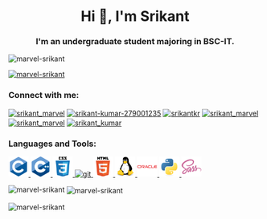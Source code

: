 <h1 align="center">Hi 👋, I'm Srikant</h1>
<h3 align="center">I'm an undergraduate student majoring in BSC-IT.</h3>

<p align="left"> <img src="https://komarev.com/ghpvc/?username=marvel-srikant&label=Profile%20views&color=0e75b6&style=flat" alt="marvel-srikant" /> </p>

<p align="left"> <a href="https://github.com/ryo-ma/github-profile-trophy"><img src="https://github-profile-trophy.vercel.app/?username=marvel-srikant" alt="marvel-srikant" /></a> </p>

<h3 align="left">Connect with me:</h3>
<p align="left">
<a href="https://twitter.com/srikant_marvel" target="blank"><img align="center" src="https://raw.githubusercontent.com/rahuldkjain/github-profile-readme-generator/master/src/images/icons/Social/twitter.svg" alt="srikant_marvel" height="30" width="40" /></a>
<a href="https://linkedin.com/in/srikant-kumar-279001235" target="blank"><img align="center" src="https://raw.githubusercontent.com/rahuldkjain/github-profile-readme-generator/master/src/images/icons/Social/linked-in-alt.svg" alt="srikant-kumar-279001235" height="30" width="40" /></a>
<a href="https://kaggle.com/srikantkr" target="blank"><img align="center" src="https://raw.githubusercontent.com/rahuldkjain/github-profile-readme-generator/master/src/images/icons/Social/kaggle.svg" alt="srikantkr" height="30" width="40" /></a>
<a href="https://fb.com/srikant_marvel" target="blank"><img align="center" src="https://raw.githubusercontent.com/rahuldkjain/github-profile-readme-generator/master/src/images/icons/Social/facebook.svg" alt="srikant_marvel" height="30" width="40" /></a>
<a href="https://instagram.com/srikant_marvel" target="blank"><img align="center" src="https://raw.githubusercontent.com/rahuldkjain/github-profile-readme-generator/master/src/images/icons/Social/instagram.svg" alt="srikant_marvel" height="30" width="40" /></a>
<a href="https://www.codechef.com/users/srikant_kumar" target="blank"><img align="center" src="https://cdn.jsdelivr.net/npm/simple-icons@3.1.0/icons/codechef.svg" alt="srikant_kumar" height="30" width="40" /></a>
</p>

<h3 align="left">Languages and Tools:</h3>
<p align="left"> <a href="https://www.cprogramming.com/" target="_blank" rel="noreferrer"> <img src="https://raw.githubusercontent.com/devicons/devicon/master/icons/c/c-original.svg" alt="c" width="40" height="40"/> </a> <a href="https://www.w3schools.com/cpp/" target="_blank" rel="noreferrer"> <img src="https://raw.githubusercontent.com/devicons/devicon/master/icons/cplusplus/cplusplus-original.svg" alt="cplusplus" width="40" height="40"/> </a> <a href="https://www.w3schools.com/css/" target="_blank" rel="noreferrer"> <img src="https://raw.githubusercontent.com/devicons/devicon/master/icons/css3/css3-original-wordmark.svg" alt="css3" width="40" height="40"/> </a> <a href="https://git-scm.com/" target="_blank" rel="noreferrer"> <img src="https://www.vectorlogo.zone/logos/git-scm/git-scm-icon.svg" alt="git" width="40" height="40"/> </a> <a href="https://www.w3.org/html/" target="_blank" rel="noreferrer"> <img src="https://raw.githubusercontent.com/devicons/devicon/master/icons/html5/html5-original-wordmark.svg" alt="html5" width="40" height="40"/> </a> <a href="https://www.linux.org/" target="_blank" rel="noreferrer"> <img src="https://raw.githubusercontent.com/devicons/devicon/master/icons/linux/linux-original.svg" alt="linux" width="40" height="40"/> </a> <a href="https://www.oracle.com/" target="_blank" rel="noreferrer"> <img src="https://raw.githubusercontent.com/devicons/devicon/master/icons/oracle/oracle-original.svg" alt="oracle" width="40" height="40"/> </a> <a href="https://www.python.org" target="_blank" rel="noreferrer"> <img src="https://raw.githubusercontent.com/devicons/devicon/master/icons/python/python-original.svg" alt="python" width="40" height="40"/> </a> <a href="https://sass-lang.com" target="_blank" rel="noreferrer"> <img src="https://raw.githubusercontent.com/devicons/devicon/master/icons/sass/sass-original.svg" alt="sass" width="40" height="40"/> </a> </p>
<a>
<p><img align="left" src="https://github-readme-stats.vercel.app/api/top-langs?username=marvel-srikant&show_icons=true&locale=en&layout=compact&theme=radical" alt="marvel-srikant" /></p>
</a>
<a>
<p>&nbsp;<img align="center" src="https://github-readme-stats.vercel.app/api?username=marvel-srikant&show_icons=true&locale=en&&theme=radical" alt="marvel-srikant" /></p>
</a>
<a>
<p><img align="center" src="https://github-readme-streak-stats.herokuapp.com/?user=marvel-srikant&&theme=radical" alt="marvel-srikant" /></p>
</a>
